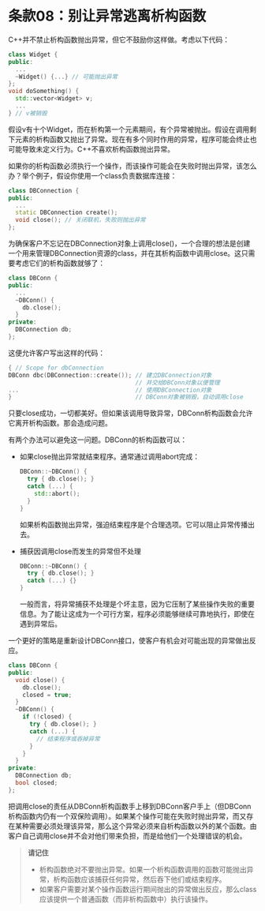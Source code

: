 # 条款08：别让异常逃离析构函数

C++并不禁止析构函数抛出异常，但它不鼓励你这样做。考虑以下代码：

```cpp
class Widget {
public:
  ...
  ~Widget() {...} // 可能抛出异常
};
void doSomething() {
  std::vector<Widget> v;
  ...
} // v被销毁
```

假设v有十个Widget，而在析构第一个元素期间，有个异常被抛出。假设在调用剩下元素的析构函数又抛出了异常。现在有多个同时作用的异常，程序可能会终止也可能导致未定义行为。C++不喜欢析构函数抛出异常。

如果你的析构函数必须执行一个操作，而该操作可能会在失败时抛出异常，该怎么办？举个例子，假设你使用一个class负责数据库连接：

```cpp
class DBConnection {
public:
  ...
  static DBConnection create();
  void close(); // 关闭联机，失败则抛出异常
};
```

为确保客户不忘记在DBConnection对象上调用close()，一个合理的想法是创建一个用来管理DBConnection资源的class，并在其析构函数中调用close。这只需要考虑它们的析构函数就够了：

```cpp
class DBConn {
public:
  ...
  ~DBConn() {
    db.close();
  }
private:
  DBConnection db;
};
```

这便允许客户写出这样的代码：

```cpp
{ // Scope for dbConnection
DBConn dbc(DBConnection::create()); // 建立DBConnection对象
                                    // 并交给DBConn对象以便管理
...                                 // 使用DBConnection对象
}                                   // DBConn对象被销毁，自动调用close
```

只要close成功，一切都美好。但如果该调用导致异常，DBConn析构函数会允许它离开析构函数。那会造成问题。

有两个办法可以避免这一问题。DBConn的析构函数可以：

- 如果close抛出异常就结束程序。通常通过调用abort完成：

  ```cpp
  DBConn::~DBConn() {
    try { db.close(); }
    catch (...) {
      std::abort();
    }
  }
  ```

  如果析构函数抛出异常，强迫结束程序是个合理选项。它可以阻止异常传播出去。

- 捕获因调用close而发生的异常但不处理

  ```cpp
  DBConn::~DBConn() {
    try { db.close(); }
    catch (...) {}
  } 
  ```

  一般而言，将异常捕获不处理是个坏主意，因为它压制了某些操作失败的重要信息。为了能让这成为一个可行方案，程序必须能够继续可靠地执行，即使在遇到异常后。

一个更好的策略是重新设计DBConn接口，使客户有机会对可能出现的异常做出反应。

```cpp
class DBConn {
public:
  void close() {
    db.close();
    closed = true;
  }
  ~DBConn() {
    if (!closed) {
      try { db.close(); }
      catch (...) {
        // 结束程序或吞掉异常
      }
    }
  }
private:
  DBConnection db;
  bool closed;
};
```

把调用close的责任从DBConn析构函数手上移到DBConn客户手上（但DBConn析构函数内仍有一个双保险调用）。如果某个操作可能在失败时抛出异常，而又存在某种需要必须处理该异常，那么这个异常必须来自析构函数以外的某个函数。由客户自己调用close并不会对他们带来负担，而是给他们一个处理错误的机会。

> **请记住**
>
> - 析构函数绝对不要抛出异常。如果一个析构函数调用的函数可能抛出异常，析构函数应该捕获任何异常，然后吞下他们或结束程序。
> - 如果客户需要对某个操作函数运行期间抛出的异常做出反应，那么class应该提供一个普通函数（而非析构函数中）执行该操作。
